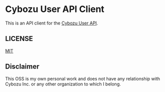 # Cybozu User API Client

This is an API client for the [Cybozu User API](https://developer.cybozu.io/hc/ja/categories/200157770-User-API).

## LICENSE

[MIT](LICENSE)

## Disclaimer

This OSS is my own personal work and does not have any relationship with Cybozu Inc. or any other organization to which I belong.
